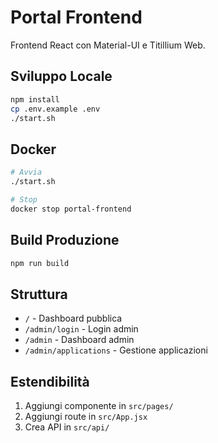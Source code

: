 # Portal Frontend

Frontend React con Material-UI e Titillium Web.

## Sviluppo Locale

```bash
npm install
cp .env.example .env
./start.sh
```

## Docker

```bash
# Avvia
./start.sh

# Stop
docker stop portal-frontend
```

## Build Produzione

```bash
npm run build
```

## Struttura

- `/` - Dashboard pubblica
- `/admin/login` - Login admin
- `/admin` - Dashboard admin
- `/admin/applications` - Gestione applicazioni

## Estendibilità

1. Aggiungi componente in `src/pages/`
2. Aggiungi route in `src/App.jsx`
3. Crea API in `src/api/`
